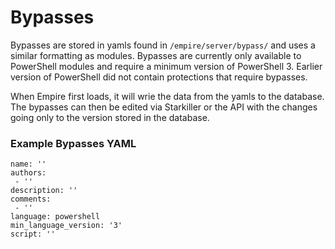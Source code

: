 # Bypasses

Bypasses are stored in yamls found in `/empire/server/bypass/` and uses a similar formatting as modules. Bypasses are currently only available to PowerShell modules and require a minimum version of PowerShell 3. Earlier version of PowerShell did not contain protections that require bypasses.

When Empire first loads, it will wrie the data from the yamls to the database. The bypasses can then be edited via Starkiller or the API with the changes going only to the version stored in the database.

### Example Bypasses YAML

```
name: ''
authors:
 - ''
description: ''
comments:
 - ''
language: powershell
min_language_version: '3'
script: ''


```
